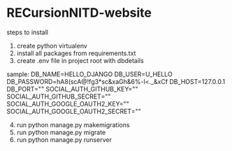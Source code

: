 # RECursionNITD-website

steps to install

1. create python virtualenv
2. install all packages from requirements.txt
3. create .env file in project root with dbdetails

sample:
DB_NAME=HELLO_DJANGO
DB_USER=U_HELLO
DB_PASSWORD=hA8(scA@!fg3*sc&xaGh&6%-l<._&xCf
DB_HOST=127.0.0.1
DB_PORT=""
SOCIAL_AUTH_GITHUB_KEY=""
SOCIAL_AUTH_GITHUB_SECRET=""
SOCIAL_AUTH_GOOGLE_OAUTH2_KEY=""
SOCIAL_AUTH_GOOGLE_OAUTH2_SECRET=""

4. run python manage.py makemigrations
5. run python manage.py migrate
6. run python manage.py runserver
